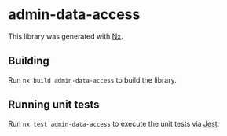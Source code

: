 # admin-data-access

This library was generated with [Nx](https://nx.dev).

## Building

Run `nx build admin-data-access` to build the library.

## Running unit tests

Run `nx test admin-data-access` to execute the unit tests via [Jest](https://jestjs.io).
